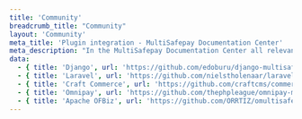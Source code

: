 ```yaml
---
title: 'Community'
breadcrumb_title: "Community"
layout: 'Community'
meta_title: 'Plugin integration - MultiSafepay Documentation Center'
meta_description: "In the MultiSafepay Documentation Center all relevant information regarding our Plugins and API. As well as Support pages for Payment Method, Tools and General Questions. You can also find the contact details of our Support Team and Integration Team."
data:
  - { title: 'Django', url: 'https://github.com/edoburu/django-multisafepay', logo: 'images/pluginicons/django-header.png'}
  - { title: 'Laravel', url: 'https://github.com/nielstholenaar/laravel-multisafepay-client', logo: 'images/pluginicons/laravel-header.png'}
  - { title: 'Craft Commerce', url: 'https://github.com/craftcms/commerce-multisafepay', logo: 'images/pluginicons/craft-header.svg'}
  - { title: 'Omnipay', url: 'https://github.com/thephpleague/omnipay-multisafepay', logo: 'images/pluginicons/omnipay-header.png'}
  - { title: 'Apache OFBiz', url: 'https://github.com/ORRTIZ/omultisafepay', logo: 'images/pluginicons/apache-ofbiz-header.png'}
---
```

